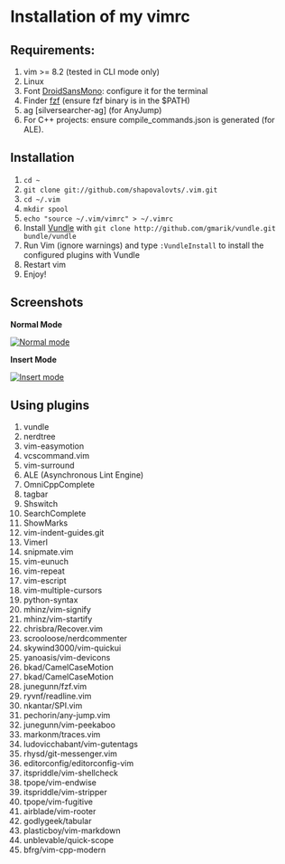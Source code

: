 # Installation of my vimrc

## Requirements:

1. vim >= 8.2 (tested in CLI mode only)
2. Linux
3. Font [DroidSansMono](https://github.com/ryanoasis/nerd-fonts/tree/master/patched-fonts/DroidSansMono): configure it for the terminal
4. Finder [fzf](https://github.com/junegunn/fzf) (ensure fzf binary is in the $PATH)
5. ag [silversearcher-ag] (for AnyJump)
6. For C++ projects: ensure compile_commands.json is generated (for ALE).

## Installation

1. `cd ~`
2. `git clone git://github.com/shapovalovts/.vim.git`
3. `cd ~/.vim`
4. `mkdir spool`
5. `echo "source ~/.vim/vimrc" > ~/.vimrc`
6. Install [Vundle](https://github.com/gmarik/vundle) with `git clone http://github.com/gmarik/vundle.git bundle/vundle`
7. Run Vim (ignore warnings) and type `:VundleInstall` to install the configured plugins with Vundle
8. Restart vim
9. Enjoy!

## Screenshots

**Normal Mode**

[![Normal mode](https://github.com/shapovalovts/.vim/raw/master/screenshots/vim1.png)](https://github.com/shapovalovts/.vim/raw/master/screenshots/vim1.png)

**Insert Mode**

[![Insert mode](https://github.com/shapovalovts/.vim/raw/master/screenshots/vim2.png)](https://github.com/shapovalovts/.vim/raw/master/screenshots/vim2.png)

## Using plugins

1.  vundle
2.  nerdtree
3.  vim-easymotion
4.  vcscommand.vim
5.  vim-surround
6.  ALE (Asynchronous Lint Engine)
7.  OmniCppComplete
8.  tagbar
9.  Shswitch
10. SearchComplete
11. ShowMarks
12. vim-indent-guides.git
13. Vimerl
14. snipmate.vim
15. vim-eunuch
16. vim-repeat
17. vim-escript
18. vim-multiple-cursors
19. python-syntax
20. mhinz/vim-signify
21. mhinz/vim-startify
22. chrisbra/Recover.vim
23. scrooloose/nerdcommenter
24. skywind3000/vim-quickui
25. yanoasis/vim-devicons
26. bkad/CamelCaseMotion
27. bkad/CamelCaseMotion
28. junegunn/fzf.vim
29. ryvnf/readline.vim
30. nkantar/SPI.vim
31. pechorin/any-jump.vim
32. junegunn/vim-peekaboo
33. markonm/traces.vim
34. ludovicchabant/vim-gutentags
35. rhysd/git-messenger.vim
36. editorconfig/editorconfig-vim
37. itspriddle/vim-shellcheck
38. tpope/vim-endwise
39. itspriddle/vim-stripper
40. tpope/vim-fugitive
41. airblade/vim-rooter
42. godlygeek/tabular
43. plasticboy/vim-markdown
44. unblevable/quick-scope
45. bfrg/vim-cpp-modern
